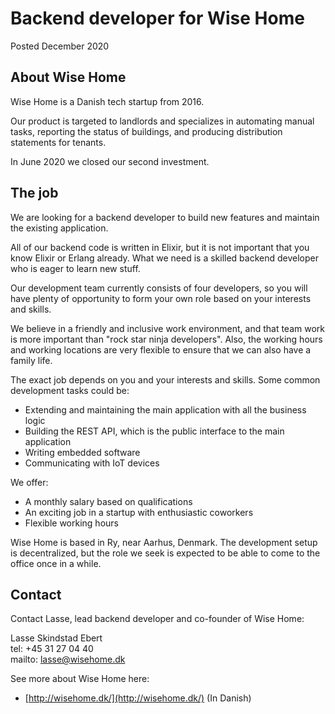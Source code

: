 # Backend developer for Wise Home

Posted December 2020

## About Wise Home

Wise Home is a Danish tech startup from 2016.

Our product is targeted to landlords and specializes in automating manual tasks, reporting the status of buildings,
and producing distribution statements for tenants.

In June 2020 we closed our second investment.

## The job

We are looking for a backend developer to build new features and maintain the existing application.

All of our backend code is written in Elixir, but it is not important that you know Elixir or Erlang already. What we
need is a skilled backend developer who is eager to learn new stuff.

Our development team currently consists of four developers, so you will have plenty of opportunity to form your own
role based on your interests and skills.

We believe in a friendly and inclusive work environment, and that team work is more important than "rock star ninja
developers". Also, the working hours and working locations are very flexible to ensure that we can also have a family
life.

The exact job depends on you and your interests and skills. Some common development tasks could be:

* Extending and maintaining the main application with all the business logic
* Building the REST API, which is the public interface to the main application
* Writing embedded software
* Communicating with IoT devices

We offer:

* A monthly salary based on qualifications
* An exciting job in a startup with enthusiastic coworkers
* Flexible working hours

Wise Home is based in Ry, near Aarhus, Denmark. The development setup is decentralized, but the role we seek is
expected to be able to come to the office once in a while.

## Contact

Contact Lasse, lead backend developer and co-founder of Wise Home:

Lasse Skindstad Ebert  
tel: +45 31 27 04 40  
mailto: lasse@wisehome.dk

See more about Wise Home here:

* [http://wisehome.dk/](http://wisehome.dk/) (In Danish)
